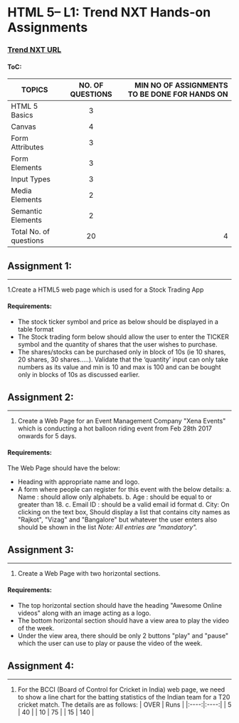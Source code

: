 # HTML 5– L1: Trend NXT Hands-on Assignments

### [Trend NXT URL](https://wipro365.sharepoint.com/sites/ku-practice4113/Pages/Learning%20Contents/HTML%205%20L1.aspx)
#### ToC:

| TOPICS                 | NO. OF QUESTIONS  | MIN NO OF ASSIGNMENTS TO BE DONE FOR HANDS ON  |
| ---------------------- |:-----------------:| ----------------------------------------------:|
| HTML 5 Basics          | 3                 |                                                |
| Canvas                 | 4                 |                                                |
| Form Attributes        | 3                 |                                                |
| Form Elements          | 3                 |                                                |
| Input Types            | 3                 |                                                |
| Media Elements         | 2                 |                                                |
| Semantic Elements      | 2                 |                                                |
| Total No. of questions | 20                |                                              4 |

## Assignment 1:
---
1.Create a HTML5 web page which is used for a Stock Trading App

#### Requirements:
* The stock ticker symbol and price as below should be displayed in a table format
* The Stock trading form below should allow the user to enter the TICKER symbol and the quantity of shares that the user wishes to purchase.
* The shares/stocks can be purchased only in block of 10s (ie 10 shares, 20 shares, 30 shares…..). Validate that the ‘quantity’ input can only take numbers as its value and min is 10 and max is 100 and can be bought only in blocks of 10s as discussed earlier.


## Assignment 2:
---
1. Create a Web Page for an Event Management Company "Xena Events" which is conducting a hot balloon riding event from Feb 28th 2017 onwards for 5 days.

#### Requirements:
The Web Page should have the below:
* Heading with appropriate name and logo.
*  A form where people can register for this event with the below details:
a. Name : should allow only alphabets.
b. Age : should be equal to or greater than 18.
c. Email ID : should be a valid email id format
d. City: On clicking on the text box, Should display a list that contains city names as "Rajkot", "Vizag" and "Bangalore" but whatever the user enters also should be shown in the list
_Note: All entries are "mandatory"._


## Assignment 3:
---
1. Create a Web Page with two horizontal sections.

#### Requirements:
* The top horizontal section should have the heading "Awesome Online videos" along with an image acting as a logo.
* The bottom horizontal section should have a view area to play the video of the week.
* Under the view area, there should be only 2 buttons "play" and "pause" which the user can use to play or pause the video of the week.


## Assignment 4:
---
1. For the BCCI (Board of Control for Cricket in India) web page, we need to show a line chart for the batting statistics of the Indian team for a T20 cricket match. The details are as follows:
| OVER | Runs |
|:----:|:----:|
| 5    | 40   |
| 10   | 75   |
| 15   | 140  |